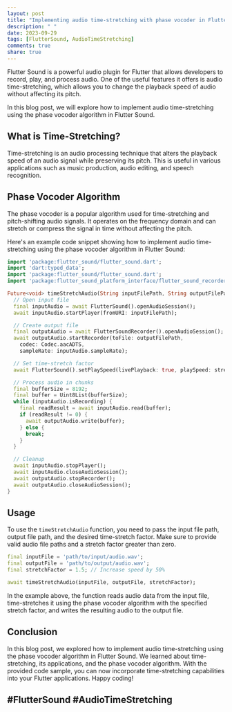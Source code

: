 ```yaml
---
layout: post
title: "Implementing audio time-stretching with phase vocoder in Flutter Sound"
description: " "
date: 2023-09-29
tags: [FlutterSound, AudioTimeStretching]
comments: true
share: true
---
```


Flutter Sound is a powerful audio plugin for Flutter that allows developers to record, play, and process audio. One of the useful features it offers is audio time-stretching, which allows you to change the playback speed of audio without affecting its pitch.

In this blog post, we will explore how to implement audio time-stretching using the phase vocoder algorithm in Flutter Sound.

## What is Time-Stretching?

Time-stretching is an audio processing technique that alters the playback speed of an audio signal while preserving its pitch. This is useful in various applications such as music production, audio editing, and speech recognition.

## Phase Vocoder Algorithm

The phase vocoder is a popular algorithm used for time-stretching and pitch-shifting audio signals. It operates on the frequency domain and can stretch or compress the signal in time without affecting the pitch.

Here's an example code snippet showing how to implement audio time-stretching using the phase vocoder algorithm in Flutter Sound:

```dart
import 'package:flutter_sound/flutter_sound.dart';
import 'dart:typed_data';
import 'package:flutter_sound/flutter_sound.dart';
import 'package:flutter_sound_platform_interface/flutter_sound_recorder_platform_interface.dart';

Future<void> timeStretchAudio(String inputFilePath, String outputFilePath, double stretchFactor) async {
  // Open input file
  final inputAudio = await FlutterSound().openAudioSession();
  await inputAudio.startPlayer(fromURI: inputFilePath);

  // Create output file
  final outputAudio = await FlutterSoundRecorder().openAudioSession();
  await outputAudio.startRecorder(toFile: outputFilePath, 
    codec: Codec.aacADTS,
    sampleRate: inputAudio.sampleRate);

  // Set time-stretch factor
  await FlutterSound().setPlaySpeed(livePlayback: true, playSpeed: stretchFactor);

  // Process audio in chunks
  final bufferSize = 8192;
  final buffer = Uint8List(bufferSize);
  while (inputAudio.isRecording) {
    final readResult = await inputAudio.read(buffer);
    if (readResult != 0) {
      await outputAudio.write(buffer);
    } else {
      break;
    }
  }

  // Cleanup
  await inputAudio.stopPlayer();
  await inputAudio.closeAudioSession();
  await outputAudio.stopRecorder();
  await outputAudio.closeAudioSession();
}
```

## Usage

To use the `timeStretchAudio` function, you need to pass the input file path, output file path, and the desired time-stretch factor. Make sure to provide valid audio file paths and a stretch factor greater than zero.

```dart
final inputFile = 'path/to/input/audio.wav';
final outputFile = 'path/to/output/audio.wav';
final stretchFactor = 1.5; // Increase speed by 50%

await timeStretchAudio(inputFile, outputFile, stretchFactor);
```

In the example above, the function reads audio data from the input file, time-stretches it using the phase vocoder algorithm with the specified stretch factor, and writes the resulting audio to the output file.

## Conclusion

In this blog post, we explored how to implement audio time-stretching using the phase vocoder algorithm in Flutter Sound. We learned about time-stretching, its applications, and the phase vocoder algorithm. With the provided code sample, you can now incorporate time-stretching capabilities into your Flutter applications. Happy coding!

## #FlutterSound #AudioTimeStretching
